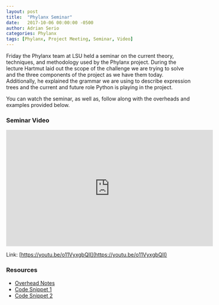 ```yaml
---
layout: post
title:  "Phylanx Seminar"
date:   2017-10-06 00:00:00 -0500
author: Adrian Serio
categories: Phylanx
tags: [Phylanx, Project Meeting, Seminar, Video]
---
```

Friday the Phylanx team at LSU held a seminar on the current theory, techniques, and methodology used by the Phylanx project. During the lecture Hartmut laid out the scope of the challenge we are trying to solve and the three components of the project as we have them today. Additionally, he explained the grammar we are using to describe expression trees and the current and future role Python is playing in the project.

You can watch the seminar, as well as, follow along with the overheads and examples provided below.

### Seminar Video

<iframe width="560" height="315" src="https://www.youtube-nocookie.com/embed/o11VyxgbQII?rel=0" frameborder="0" allowfullscreen></iframe>

Link: [https://youtu.be/o11VyxgbQII](https://youtu.be/o11VyxgbQII)

### Resources

* [Overhead Notes](/assets/seminars/10.13.17_project_overview/phylanx_seminar_overhead_notes_10.13.17.pdf)
* [Code Snippet 1](/assets/seminars/10.13.17_project_overview/phylanx_seminar_code1_10.13.17.txt)
* [Code Snippet 2](/assets/seminars/10.13.17_project_overview/phylanx_seminar_code2_10.13.17.txt)
